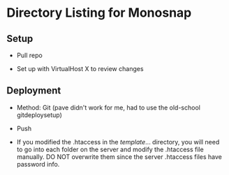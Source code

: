 # Directory Listing for Monosnap

## Setup

- Pull repo

- Set up with VirtualHost X to review changes

## Deployment

- Method: Git (pave didn't work for me, had to use the old-school gitdeploysetup)

- Push

- If you modified the .htaccess in the _template_... directory, you will need to go into each folder on the server and modify the .htaccess file manually. DO NOT overwrite them since the server .htaccess files have password info.